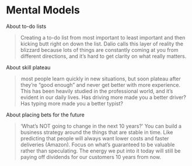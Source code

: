 # Mental Models

About to-do lists
> Creating a to-do list from most important to least important and then kicking butt right on down the list. Dalio calls this layer of reality the blizzard because lots of things are constantly coming at you from different directions, and it’s hard to get clarity on what really matters.

About skill plateau
>  most people learn quickly in new situations, but soon plateau after they’re “good enough” and never get better with more experience. This has been heavily studied in the professional world, and it’s evident in our daily lives. Has driving more made you a better driver? Has typing more made you a better typist?

About placing bets for the future
>  ‘What’s NOT going to change in the next 10 years?’
You can build a business strategy around the things that are stable in time. Like predicting that people will always want lower costs and faster deliveries (Amazon).  Focus on what’s guaranteed to be valuable rather than speculating. The energy we put into it today will still be paying off dividends for our customers 10 years from now.
